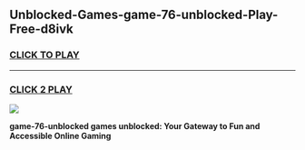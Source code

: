 
## Unblocked-Games-game-76-unblocked-Play-Free-d8ivk
<h3>
<a href="https://premium76.site?title=game-76-unblocked&ref=23A">CLICK TO PLAY</a></h3>
<hr>

<h3>
<a href="https://premium76.site?title=game-76-unblocked&ref=23A">CLICK 2 PLAY</a>
  
</h3>

<a href="https://premium76.site?title=game-76-unblocked&ref=23A"><img src="https://clearcache.store/games.png"></a>


**game-76-unblocked games unblocked: Your Gateway to Fun and Accessible Online Gaming**
